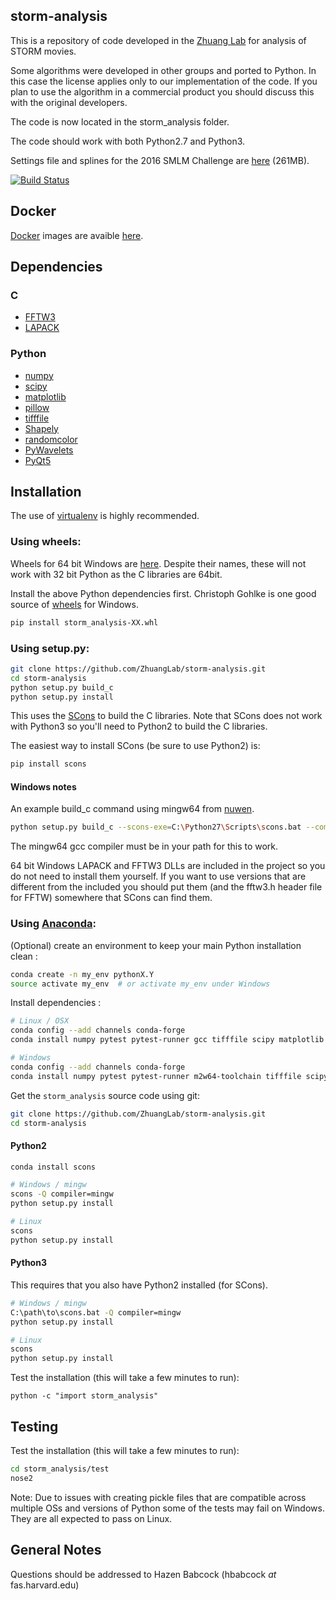 ## storm-analysis ##
This is a repository of code developed in the [Zhuang Lab](http://zhuang.harvard.edu/) for analysis of STORM movies.

Some algorithms were developed in other groups and ported to Python. In this case the license applies only to our implementation of the code. If you plan to use the algorithm in a commercial product you should discuss this with the original developers.

The code is now located in the storm_analysis folder.

The code should work with both Python2.7 and Python3.

Settings file and splines for the 2016 SMLM Challenge are [here](http://zhuang.harvard.edu/smlm2016_settings.zip) (261MB).

[![Build Status](https://travis-ci.org/ZhuangLab/storm-analysis.svg?branch=master)](https://travis-ci.org/ZhuangLab/storm-analysis)

## Docker ##

[Docker](https://www.docker.com) images are avaible [here](https://hub.docker.com/u/zhuanglab/).

## Dependencies ##

### C ###

* [FFTW3](http://www.fftw.org/)
* [LAPACK](http://www.netlib.org/lapack/)

### Python ###

* [numpy](http://www.numpy.org/)
* [scipy](https://www.scipy.org/)
* [matplotlib](http://matplotlib.org/)
* [pillow](https://python-pillow.org/)
* [tifffile](https://pypi.python.org/pypi/tifffile)
* [Shapely](https://pypi.python.org/pypi/Shapely)
* [randomcolor](https://pypi.python.org/pypi/randomcolor)
* [PyWavelets](https://pypi.python.org/pypi/PyWavelets)
* [PyQt5](https://pypi.python.org/pypi/PyQt5)

## Installation ##

The use of [virtualenv](https://virtualenv.pypa.io/en/stable/) is highly recommended.

### Using wheels: ###

Wheels for 64 bit Windows are [here](http://zhuang.harvard.edu/storm_analysis/). Despite their names, these will not work with 32 bit Python as the C libraries are 64bit.

Install the above Python dependencies first. Christoph Gohlke is one good source of [wheels](http://www.lfd.uci.edu/~gohlke/pythonlibs/) for Windows.

```sh
pip install storm_analysis-XX.whl
```

### Using setup.py: ###

```sh
git clone https://github.com/ZhuangLab/storm-analysis.git
cd storm-analysis
python setup.py build_c
python setup.py install
```

This uses the [SCons](http://scons.org/) to build the C libraries. Note that SCons does not work with Python3 so you'll need to Python2 to build the C libraries.

The easiest way to install SCons (be sure to use Python2) is:
```sh
pip install scons
```

#### Windows notes ####

An example build_c command using mingw64 from [nuwen](https://nuwen.net/mingw.html).

```sh
python setup.py build_c --scons-exe=C:\Python27\Scripts\scons.bat --compiler=mingw
```

The mingw64 gcc compiler must be in your path for this to work.

64 bit Windows LAPACK and FFTW3 DLLs are included in the project so you do not need to install them yourself. If you want to use versions that are different from the included you should put them (and the fftw3.h header file for FFTW) somewhere that SCons can find them.

### Using [Anaconda](https://www.continuum.io/downloads): ###

(Optional) create an environment to keep your main Python installation clean : 

```sh
conda create -n my_env pythonX.Y
source activate my_env  # or activate my_env under Windows
```

Install dependencies : 

```sh
# Linux / OSX
conda config --add channels conda-forge 
conda install numpy pytest pytest-runner gcc tifffile scipy matplotlib pillow shapely randomcolor pywavelets

# Windows
conda config --add channels conda-forge 
conda install numpy pytest pytest-runner m2w64-toolchain tifffile scipy matplotlib pillow shapely randomcolor pywavelets
```

Get the `storm_analysis` source code using git:

```sh
git clone https://github.com/ZhuangLab/storm-analysis.git
cd storm-analysis
```

#### Python2 ####
```sh
conda install scons

# Windows / mingw
scons -Q compiler=mingw
python setup.py install

# Linux
scons                    
python setup.py install
```

#### Python3 ####
This requires that you also have Python2 installed (for SCons).
```sh
# Windows / mingw	
C:\path\to\scons.bat -Q compiler=mingw
python setup.py install

# Linux
scons                                   
python setup.py install
```

Test the installation (this will take a few minutes to run):

```
python -c "import storm_analysis"
```

## Testing ##

Test the installation (this will take a few minutes to run):
```sh
cd storm_analysis/test
nose2
```

Note: Due to issues with creating pickle files that are compatible across multiple OSs and versions of Python some of the tests may fail on Windows. They are all expected to pass on Linux.

## General Notes ##
Questions should be addressed to Hazen Babcock (hbabcock _at_ fas.harvard.edu)
